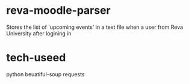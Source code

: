 # reva-moodle-parser
Stores  the list of 'upcoming events' in a text file when a user from Reva University after logining  in 

# tech-useed 
python
beuatiful-soup
requests
